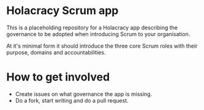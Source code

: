 # Holacracy Scrum app
This is a placeholding repository for a Holacracy app describing the governance to be adopted when introducing Scrum to your organisation.

At it's minimal form it should introduce the three core Scrum roles with their purpose, domains and accountabilities.

# How to get involved
- Create issues on what governance the app is missing.
- Do a fork, start writing and do a pull request.
